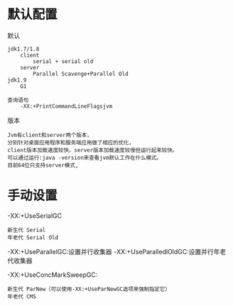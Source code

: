 
# 默认配置

默认

    jdk1.7/1.8
        client
            serial + serial old    
        server
            Parallel Scavenge+Parallel Old
    jdk1.9 
        G1

    查询语句
        -XX:+PrintCommandLineFlagsjvm

版本

	Jvm有client和server两个版本，
	分别针对桌面应用程序和服务端应用做了相应的优化，
	client版本加载速度较快，server版本加载速度较慢但运行起来较快。
	可以通过运行:java -version来查看jvm默认工作在什么模式。
	目前64位只支持server模式,



# 手动设置

-XX:+UseSerialGC

    新生代 Serial
    年老代 Serial Old
    
-XX:+UseParallelGC:设置并行收集器 
-XX:+UseParalledlOldGC:设置并行年老代收集器 

-XX:+UseConcMarkSweepGC:
    
    新生代 ParNew（可以使用-XX:+UseParNewGC选项来强制指定它）
    年老代 CMS

